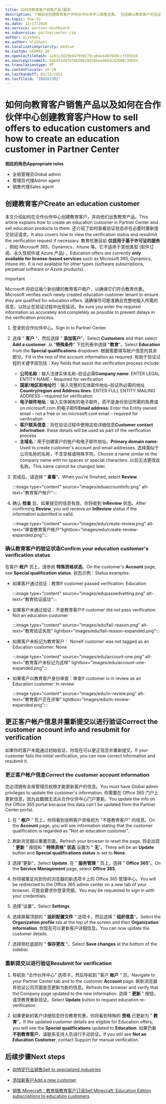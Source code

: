 ```yaml
---
title: 如何向教育客户销售产品/服务
description: 了解如何创建教育客户并向合作伙伴中心销售优惠。 包括确认教育客户的验证状态。
ms.topic: how-to
ms.date: 12/17/2020
ms.service: partner-dashboard
ms.subservice: partnercenter-csp
author: alikhaki
ms.author: alikhaki
ms.localizationpriority: medium
ms.custom: SEOMAY.20
ms.openlocfilehash: a101c3d29b947950179ca0ae446f049ccf785bb8
ms.sourcegitcommit: 64b43ad8fb7bb56628450bea06b9cd2606c36b03
ms.translationtype: MT
ms.contentlocale: zh-CN
ms.lasthandoff: 02/12/2021
ms.locfileid: "100281302"
---
```

# <a name="how-to-sell-offers-to-education-customers-and-how-to-create-an-education-customer-in-partner-center"></a><span data-ttu-id="baee7-104">如何向教育客户销售产品以及如何在合作伙伴中心创建教育客户</span><span class="sxs-lookup"><span data-stu-id="baee7-104">How to sell offers to education customers and how to create an education customer in Partner Center</span></span>


<span data-ttu-id="baee7-105">**相应的角色**</span><span class="sxs-lookup"><span data-stu-id="baee7-105">**Appropriate roles**</span></span>

- <span data-ttu-id="baee7-106">全局管理员</span><span class="sxs-lookup"><span data-stu-id="baee7-106">Global admin</span></span>
- <span data-ttu-id="baee7-107">管理员代理</span><span class="sxs-lookup"><span data-stu-id="baee7-107">Admin agent</span></span>
- <span data-ttu-id="baee7-108">销售代理</span><span class="sxs-lookup"><span data-stu-id="baee7-108">Sales agent</span></span>

## <a name="create-an-education-customer"></a><span data-ttu-id="baee7-109">创建教育客户</span><span class="sxs-lookup"><span data-stu-id="baee7-109">Create an education customer</span></span>

<span data-ttu-id="baee7-110">本文介绍如何在合作伙伴中心创建教育客户，并向他们出售教育产品。</span><span class="sxs-lookup"><span data-stu-id="baee7-110">This article explains how to create an education customer in Partner Center and sell education products to them.</span></span> <span data-ttu-id="baee7-111">还介绍了如何查看验证状态并在必要时重新提交验证请求。</span><span class="sxs-lookup"><span data-stu-id="baee7-111">It also covers how to view the verification status and resubmit the verification request if necessary.</span></span> <span data-ttu-id="baee7-112">教育优惠目前 **仅适用于基于许可证的服务** ，例如 Microsoft 365、Dynamics、Intune 等。它不适用于其他类型 (软件订阅、永久性软件或 Azure 产品) 。</span><span class="sxs-lookup"><span data-stu-id="baee7-112">Education offers are currently **only available for license-based services** such as Microsoft 365, Dynamics, Intune etc. It is not available for other types (software subscriptions, perpetual software or Azure products).</span></span>

> [!IMPORTANT]
> <span data-ttu-id="baee7-113">Microsoft 将验证每个新创建的教育客户租户，以确保它们符合教育优惠。</span><span class="sxs-lookup"><span data-stu-id="baee7-113">Microsoft verifies each newly created education customer tenant to ensure they are qualified for education offers.</span></span>  <span data-ttu-id="baee7-114">请确保尽可能准确且完整地输入所需的信息，以防止在验证过程中出现延迟。</span><span class="sxs-lookup"><span data-stu-id="baee7-114">Be sure you enter the required information as accurately and completely as possible to prevent delays in the verification process.</span></span>

1. <span data-ttu-id="baee7-115">登录到合作伙伴中心。</span><span class="sxs-lookup"><span data-stu-id="baee7-115">Sign in to Partner Center.</span></span>

2. <span data-ttu-id="baee7-116">选择 " **客户** "，然后选择 " **添加客户**"。</span><span class="sxs-lookup"><span data-stu-id="baee7-116">Select **Customers** and then select **Add a customer**.</span></span> <span data-ttu-id="baee7-117">从 "**特殊条件**" 下拉列表中选择 "**教育**"。</span><span class="sxs-lookup"><span data-stu-id="baee7-117">Select **Education** from the **Special qualifications** dropdown.</span></span>  <span data-ttu-id="baee7-118">根据需要填写帐户信息的其余部分。</span><span class="sxs-lookup"><span data-stu-id="baee7-118">Fill in the rest of the account information as required.</span></span>  <span data-ttu-id="baee7-119">有助于验证过程的关键字段包括：</span><span class="sxs-lookup"><span data-stu-id="baee7-119">Key fields that assist the verification process include:</span></span>

   - <span data-ttu-id="baee7-120">**公司名称**：输入法律实体名称-验证必需</span><span class="sxs-lookup"><span data-stu-id="baee7-120">**Company name**: ENTER LEGAL ENTITY NAME - Required for verification</span></span>
   - <span data-ttu-id="baee7-121">**国家/地区和地址行**：输入完整的实体邮件地址–验证所必需的地址</span><span class="sxs-lookup"><span data-stu-id="baee7-121">**Country/region and Address lines**: ENTER FULL ENTITY MAILING ADDRESS – required for verification</span></span>
   - <span data-ttu-id="baee7-122">**电子邮件地址**：输入实体拥有的电子邮件，而不是身份验证所需的免费或 on.microsoft.com 的电子邮件</span><span class="sxs-lookup"><span data-stu-id="baee7-122">**Email address**:  Enter the Entity owned email – not a free or on.microsoft.com email – required for verification</span></span>
   - <span data-ttu-id="baee7-123">**客户联系信息**：将在验证过程中使用这些详细信息</span><span class="sxs-lookup"><span data-stu-id="baee7-123">**Customer contact information**: these details will be used as part of the verification process</span></span>
   - <span data-ttu-id="baee7-124">**主域名**：用于创建客户的帐户和电子邮件地址。</span><span class="sxs-lookup"><span data-stu-id="baee7-124">**Primary domain name**:  Used to create customer's account and email addresses.</span></span>  <span data-ttu-id="baee7-125">选择类似于公司名称的名称，不含空格或特殊字符。</span><span class="sxs-lookup"><span data-stu-id="baee7-125">Choose a name similar to the company name with no spaces or special characters.</span></span>  <span data-ttu-id="baee7-126">以后无法更改此名称。</span><span class="sxs-lookup"><span data-stu-id="baee7-126">This name cannot be changed later.</span></span>

3. <span data-ttu-id="baee7-127">完成后，请选择 " **查看**"。</span><span class="sxs-lookup"><span data-stu-id="baee7-127">When you're finished, select **Review**.</span></span>

   :::image type="content" source="images/eduaccountinfo.png" alt-text="教育客户帐户":::

4. <span data-ttu-id="baee7-129">确认 **检查** 后，如果提交的信息有效，你将收到 **InReview** 状态。</span><span class="sxs-lookup"><span data-stu-id="baee7-129">After confirming **Review**, you will receive an **InReview** status if the information submitted is valid.</span></span> 

    :::image type="content" source="images/edu/create-review.png" alt-text="审查教育客户帐户"lightbox="images/edu/create-review-expanded.png":::

### <a name="confirm-your-education-customers-verification-status"></a><span data-ttu-id="baee7-131">确认教育客户的验证状态</span><span class="sxs-lookup"><span data-stu-id="baee7-131">Confirm your education customer's verification status</span></span>

<span data-ttu-id="baee7-132">在客户 **帐户** 页上，请参阅 **特殊资格状态**。</span><span class="sxs-lookup"><span data-stu-id="baee7-132">On the customer's **Account** page, see **Special qualification status**.</span></span>
<span data-ttu-id="baee7-133">状态示例：</span><span class="sxs-lookup"><span data-stu-id="baee7-133">Status examples:</span></span>

- <span data-ttu-id="baee7-134">如果客户通过验证：教育</span><span class="sxs-lookup"><span data-stu-id="baee7-134">If customer passed verification:  Education</span></span>

   :::image type="content" source="images/edupassedvetting.png" alt-text="教育验证成功":::

- <span data-ttu-id="baee7-136">如果客户未通过验证：不是教育客户</span><span class="sxs-lookup"><span data-stu-id="baee7-136">If customer did not pass verification:  Not an education customer</span></span>

   :::image type="content" source="images/edu/fail-reason.png" alt-text="教育验证失败" lightbox="images/edu/fail-reason-expanded.png":::

- <span data-ttu-id="baee7-138">如果客户未标记为教育客户： None</span><span class="sxs-lookup"><span data-stu-id="baee7-138">If customer was not tagged as an Education customer:  None</span></span>

   :::image type="content" source="images/edu/account-one.png" alt-text="教育客户未标记为这样" lightbox="images/edu/account-one-expanded.png":::

- <span data-ttu-id="baee7-140">如果客户以教育客户身份审查：审查</span><span class="sxs-lookup"><span data-stu-id="baee7-140">If customer is in review as an Education customer: In review</span></span>

    :::image type="content" source="images/edu/in-review.png" alt-text="教育客户正在评审" lightbox="images/edu/in-review-expanded.png":::

## <a name="correct-the-customer-account-info-and-resubmit-for-verification"></a><span data-ttu-id="baee7-142">更正客户帐户信息并重新提交以进行验证</span><span class="sxs-lookup"><span data-stu-id="baee7-142">Correct the customer account info and resubmit for verification</span></span>

<span data-ttu-id="baee7-143">如果你的客户未能通过初始验证，你现在可以更正信息并重新提交。</span><span class="sxs-lookup"><span data-stu-id="baee7-143">If your customer fails the initial verification, you can now correct information and resubmit it.</span></span>

### <a name="correct-the-customer-account-information"></a><span data-ttu-id="baee7-144">更正客户帐户信息</span><span class="sxs-lookup"><span data-stu-id="baee7-144">Correct the customer account information</span></span>

<span data-ttu-id="baee7-145">您必须拥有全局管理员权限才能更新客户的信息。</span><span class="sxs-lookup"><span data-stu-id="baee7-145">You must have Global admin privileges to update the customer's information.</span></span> <span data-ttu-id="baee7-146">你需要在 Office 365 门户上更新信息，因为此数据无法从合作伙伴中心门户更新。</span><span class="sxs-lookup"><span data-stu-id="baee7-146">You update the info on the Office 365 portal because this data can't be updated from the Partner Center portal.</span></span>

1. <span data-ttu-id="baee7-147">在 " **帐户** " 页上，你将看到说明客户资格视为 "不是教育客户" 的信息。</span><span class="sxs-lookup"><span data-stu-id="baee7-147">On the **Account** page, you will see information stating that the customer qualification is regarded as "Not an education customer".</span></span>

2. <span data-ttu-id="baee7-148">刷新浏览器以重置页面。</span><span class="sxs-lookup"><span data-stu-id="baee7-148">Refresh your browser to reset the page.</span></span> <span data-ttu-id="baee7-149">将会出现 " **更新** " 按钮和 " **特殊资格" 状态** 设置为 " **无**"。</span><span class="sxs-lookup"><span data-stu-id="baee7-149">There will be an **Update** button and **Special qualifications status** is set to **None**.</span></span>

3. <span data-ttu-id="baee7-150">选择“更新”。</span><span class="sxs-lookup"><span data-stu-id="baee7-150">Select **Update**.</span></span> <span data-ttu-id="baee7-151">在 " **服务管理** " 页上，选择 " **Office 365**"。</span><span class="sxs-lookup"><span data-stu-id="baee7-151">On the **Service Management** page, select **Office 365**.</span></span>

4. <span data-ttu-id="baee7-152">你将被重定向到你的浏览器的新选项卡上的 Office 365 管理中心。</span><span class="sxs-lookup"><span data-stu-id="baee7-152">You will be redirected to the Office 365 admin center on a new tab of your browser.</span></span> <span data-ttu-id="baee7-153">可能会要求你登录凭据。</span><span class="sxs-lookup"><span data-stu-id="baee7-153">You may be requested to sign in with your credentials.</span></span>

5. <span data-ttu-id="baee7-154">选择“设置”。</span><span class="sxs-lookup"><span data-stu-id="baee7-154">Select **Settings**.</span></span>

6. <span data-ttu-id="baee7-155">选择屏幕顶部的 " **组织配置文件** " 选项卡，然后选择 " **组织信息**"。</span><span class="sxs-lookup"><span data-stu-id="baee7-155">Select the **Organization profile** tab at the top of the screen and then **Organization information**.</span></span> <span data-ttu-id="baee7-156">你现在可以更新客户详细信息。</span><span class="sxs-lookup"><span data-stu-id="baee7-156">You can now update the customer details.</span></span>

7. <span data-ttu-id="baee7-157">选择侧栏底部的 " **保存更改** "。</span><span class="sxs-lookup"><span data-stu-id="baee7-157">Select **Save changes** at the bottom of the sidebar.</span></span>  

### <a name="resubmit-for-verification"></a><span data-ttu-id="baee7-158">重新提交以进行验证</span><span class="sxs-lookup"><span data-stu-id="baee7-158">Resubmit for verification</span></span>

1. <span data-ttu-id="baee7-159">导航到 "合作伙伴中心" 选项卡，然后导航到 "客户 **帐户** " 页。</span><span class="sxs-lookup"><span data-stu-id="baee7-159">Navigate to your Partner Center tab and to the customer **Account** page.</span></span> <span data-ttu-id="baee7-160">刷新浏览器并验证公司页面是否更新为新的信息。</span><span class="sxs-lookup"><span data-stu-id="baee7-160">Refresh the browser and verify that the Company page updated to the new information.</span></span> <span data-ttu-id="baee7-161">选择 " **更新** " 按钮，请求教育重新验证。</span><span class="sxs-lookup"><span data-stu-id="baee7-161">Select **Update** button to request education re-verification.</span></span>

2. <span data-ttu-id="baee7-162">如果更新的客户详细信息符合教育优惠，你将看到特殊的 **资格** 已更新为 " **教育**"。</span><span class="sxs-lookup"><span data-stu-id="baee7-162">If the updated customer details are eligible for Education offers, you will see the **Special qualifications** updated to **Education**.</span></span> <span data-ttu-id="baee7-163">如果仍看 **不到教育客户**，请联系支持人员进行手动验证。</span><span class="sxs-lookup"><span data-stu-id="baee7-163">If you still see **Not an Education Customer**, contact Support for manual verification.</span></span>

## <a name="next-steps"></a><span data-ttu-id="baee7-164">后续步骤</span><span class="sxs-lookup"><span data-stu-id="baee7-164">Next steps</span></span>

- [<span data-ttu-id="baee7-165">向特定行业销售</span><span class="sxs-lookup"><span data-stu-id="baee7-165">Sell to specialized industries</span></span>](get-special-pricing-for-offers.md)

- [<span data-ttu-id="baee7-166">添加新客户</span><span class="sxs-lookup"><span data-stu-id="baee7-166">Add a new customer</span></span>](add-a-new-customer.md)

- [<span data-ttu-id="baee7-167">销售 Minecraft：教育版教育客户订阅</span><span class="sxs-lookup"><span data-stu-id="baee7-167">Sell Minecraft: Education Edition subscriptions to education customers</span></span>](minecraft-subscriptions.md)
